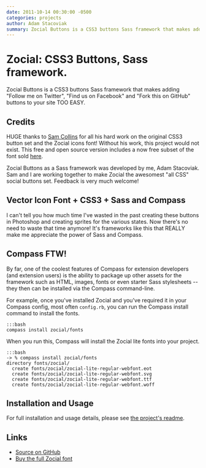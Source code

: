 ```yaml
---
date: 2011-10-14 00:30:00 -0500
categories: projects
author: Adam Stacoviak
summary: Zocial Buttons is a CSS3 buttons Sass framework that makes adding "Follow me on Twitter", "Find us on Facebook" and "Fork this on GitHub" buttons to your site TOO EASY.
---
```


# Zocial: CSS3 Buttons, Sass framework.

Zocial Buttons is a CSS3 buttons Sass framework that makes adding "Follow me on Twitter", "Find us on Facebook" and "Fork this on GitHub" buttons to your site TOO EASY.

## Credits

HUGE thanks to [Sam Collins](http://twitter.com/smcllns) for all his hard work on the original CSS3 button set and the Zocial icons font! Without his work, this project would not exist. This free and open source version includes a now free subset of the font sold [here](http://zocial.smcllns.com/).

Zocial Buttons as a Sass framework was developed by me, Adam Stacoviak. Sam and I are working together to make Zocial the awesomest "all CSS" social buttons set. Feedback is very much welcome!

## Vector Icon Font + CSS3 + Sass and Compass

I can't tell you how much time I've wasted in the past creating these buttons in Photoshop and creating sprites for the various states. Now there's no need to waste that time anymore! It's frameworks like this that REALLY make me appreciate the power of Sass and Compass.

## Compass FTW!

By far, one of the coolest features of Compass for extension developers (and extension users) is the ability to package up other assets for the framework such as HTML, images, fonts or even starter Sass stylesheets -- they then can be installed via the Compass command-line.

For example, once you've installed Zocial and you've required it in your Compass config, most often `config.rb`, you can run the Compass install command to install the fonts.

    :::bash
    compass install zocial/fonts
    
When you run this, Compass will install the Zocial lite fonts into your project.

    :::bash
    -> % compass install zocial/fonts
    directory fonts/zocial/ 
      create fonts/zocial/zocial-lite-regular-webfont.eot
      create fonts/zocial/zocial-lite-regular-webfont.svg
      create fonts/zocial/zocial-lite-regular-webfont.ttf
      create fonts/zocial/zocial-lite-regular-webfont.woff
      
## Installation and Usage
      
For full installation and usage details, please see [the project's readme](https://github.com/adamstac/zocial/blob/master/README.mdown).

## Links

* [Source on GitHub](https://github.com/adamstac/zocial)
* [Buy the full Zocial font](http://zocial.smcllns.com/)
